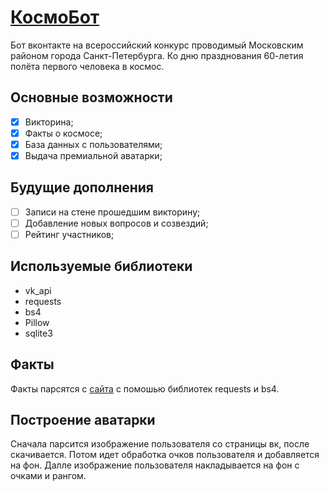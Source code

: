 # [КосмоБот](https://vk.com/public202952694)
Бот вконтакте на всероссийский конкурс проводимый Московским районом города Санкт-Петербурга. Ко дню празднования 60-летия полёта первого человека в космос.

## Основные возможности

- [x] Викторина;
- [x] Факты о космосе;
- [x] База данных с пользователями;
- [x] Выдача премиальной аватарки;

## Будущие дополнения

- [ ] Записи на стене прошедшим викторину;
- [ ] Добавление новых вопросов и созвездий;
- [ ] Рейтинг участников;

## Используемые библиотеки

- vk_api
- requests
- bs4
- Pillow
- sqlite3

## Факты
Факты парсятся с [сайта](http://interesnyjfakt.ru/top-100-interesnyx-faktov-o-kosmose/) с помошью библиотек requests и bs4.

## Построение аватарки
Сначала парсится изображение пользователя со страницы вк, после скачивается. Потом идет обработка очков пользователя и добавляется на фон. Далле изображение пользователя накладывается на фон с очками и рангом.
